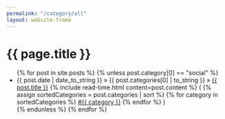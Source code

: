 ```yaml
---
permalink: "/category/all"
layout: website-frame
---
```

<h1>{{ page.title }}</h1>
<ul class="posts">
  {% for post in site.posts %}
    {% unless post.category[0] == "social" %}
    <li>
      <span> {{ post.date | date_to_string }} » {{ post.categories[0] | to_string }} </span> 
        » <a href="{{ post.url }}" title="{{ post.title }}">{{ post.title }}</a>
        {% include read-time.html content=post.content %}
        (
        <span class="tags">
          {% assign sortedCategories = post.categories | sort %}
          {% for category in sortedCategories %}
              <span class="tag">
                  <a href="/category/{{ category }}">#{{ category }}</a>
              </span>
          {% endfor %}
        </span>
        )
    </li>
    {% endunless %}
  {% endfor %}
</ul>
